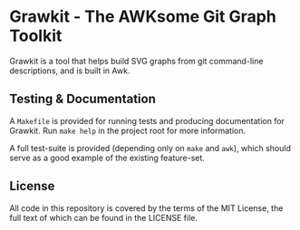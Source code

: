 # Grawkit - The AWKsome Git Graph Toolkit

Grawkit is a tool that helps build SVG graphs from git command-line descriptions, and is built in Awk.

## Testing & Documentation

A `Makefile` is provided for running tests and producing documentation for Grawkit. Run `make help` in the project root for more information.

A full test-suite is provided (depending only on `make` and `awk`), which should serve as a good example of the existing feature-set.

## License

All code in this repository is covered by the terms of the MIT License, the full text of which can be found in the LICENSE file.

[license-url]: https://github.com/deuill/grawkit/blob/master/LICENSE
[license-svg]: https://img.shields.io/badge/license-MIT-blue.svg
